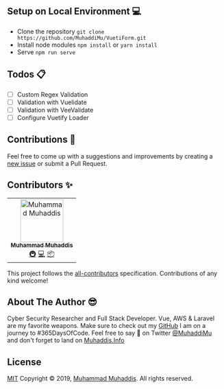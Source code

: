 
## Setup on Local Environment 💻
- Clone the repository `git clone https://github.com/MuhaddiMu/VuetiForm.git`<br />
- Install node modules `npm install` or `yarn install`<br />
- Serve `npm run serve`

## Todos 📋

 - [ ] Custom Regex Validation
 - [ ] Validation with Vuelidate
 - [ ] Validation with VeeValidate
 - [ ] Configure Vuetify Loader
 
## Contributions 🙏
Feel free to come up with a suggestions and improvements by creating a [new issue](https://github.com/MuhaddiMu/VuetiForm/issues/new) or submit a Pull Request.

## Contributors ✨
<!-- ALL-CONTRIBUTORS-LIST:START - Do not remove or modify this section -->
<!-- prettier-ignore -->
<table>
  <tr>
    <td align="center"><a href="http://Http://www.Muhaddis.Info"><img src="https://avatars3.githubusercontent.com/u/26611847?v=4" width="100px;" alt="Muhammad Muhaddis"/><br /><sub><b>Muhammad Muhaddis</b></sub></a><br /><a href="#infra-MuhaddiMu" title="Infrastructure (Hosting, Build-Tools, etc)">🚇</a> <a href="https://github.com/MuhaddiMu/VuetiForm/commits?author=MuhaddiMu" title="Code">💻</a> <a href="#platform-MuhaddiMu" title="Packaging/porting to new platform">📦</a></td>
  </tr>
</table>
<!-- ALL-CONTRIBUTORS-LIST:END -->

This project follows the [all-contributors](https://github.com/all-contributors/all-contributors) specification. Contributions of any kind welcome!

## About The Author 😎
Cyber Security Researcher and Full Stack Developer. Vue, AWS & Laravel are my favorite weapons. Make sure to check out my [GitHub](https://github.com/MuhaddiMu) I am on a journey to #365DaysOfCode. Feel free to say 👋 on Twitter [@MuhaddiMu](https://twitter.com/MuhaddiMu) and don't forget to land on [Muhaddis.Info](http://www.Muhaddis.Info)

## License
[MIT](http://opensource.org/licenses/MIT)
Copyright &copy; 2019, [Muhammad Muhaddis](https://www.Muhaddis.Info). All rights reserved.
